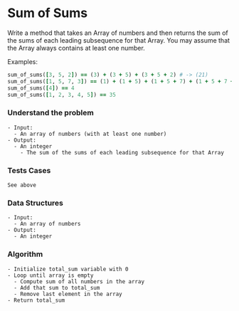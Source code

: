 # Sum of Sums

Write a method that takes an Array of numbers and then returns the sum of the sums of each leading subsequence for that Array. You may assume that the Array always contains at least one number.

Examples:

```ruby
sum_of_sums([3, 5, 2]) == (3) + (3 + 5) + (3 + 5 + 2) # -> (21)
sum_of_sums([1, 5, 7, 3]) == (1) + (1 + 5) + (1 + 5 + 7) + (1 + 5 + 7 + 3) # -> (36)
sum_of_sums([4]) == 4
sum_of_sums([1, 2, 3, 4, 5]) == 35
```

### Understand the problem

```
- Input:
  - An array of numbers (with at least one number)
- Output:
  - An integer
    - The sum of the sums of each leading subsequence for that Array
```

### Tests Cases

```
See above
```

### Data Structures

```
- Input:
  - An array of numbers
- Output:
  - An integer
```

### Algorithm

```
- Initialize total_sum variable with 0
- Loop until array is empty
  - Compute sum of all numbers in the array
  - Add that sum to total_sum
  - Remove last element in the array
- Return total_sum  
```
